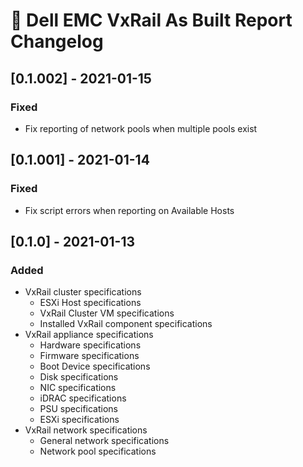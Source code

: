 # :arrows_counterclockwise: Dell EMC VxRail As Built Report Changelog

## [0.1.002] - 2021-01-15
### Fixed
* Fix reporting of network pools when multiple pools exist
## [0.1.001] - 2021-01-14
### Fixed
* Fix script errors when reporting on Available Hosts
## [0.1.0] - 2021-01-13

### Added
* VxRail cluster specifications
    * ESXi Host specifications
    * VxRail Cluster VM specifications
    * Installed VxRail component specifications
* VxRail appliance specifications
   * Hardware specifications
   * Firmware specifications
   * Boot Device specifications
   * Disk specifications
   * NIC specifications
   * iDRAC specifications
   * PSU specifications
   * ESXi specifications
* VxRail network specifications
   * General network specifications
   * Network pool specifications

